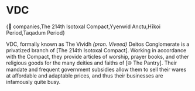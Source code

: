 # VDC

{🏢 companies,The 214th Isotoxal Compact,Yyenwid Anctu,Hīkoi Period,Taqadum Period}

VDC, formally known as The Vividh *(pron. Viveed)* Deitos Conglomerate is a privatized branch of [The 214th Isotoxal Compact]. Working in accordance with the Compact, they provide articles of worship, prayer books, and other religious goods for the many deities and faiths of [🌐 The Pantry]. Their mandate and frequent government subsidies allow them to sell their wares at affordable and adaptable prices, and thus their businesses are infamously quite busy.
